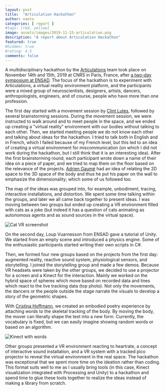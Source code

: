```yaml
---
layout: post
title:  "Articulation Hackathon"
author: naoto
categories: [ report ]
#tags: [red, yellow]
image: assets/images/2019-11-15-articulation.png
description: "A report about Articulation Hackathon"
featured: true
#hidden: true
#rating: 4.5
comments: false
---
```


A multidisciplinary hackathon by the [Articulations](https://labodanse.org/articulations/) team took place on November 14th and 15th, 2019 at CNRS in Paris, France, after [a two-day symposium at ENSAD](https://www.facebook.com/events/2467360340252026/). The focus of the hackathon is to experiment with Articulations, a virtual reality environment platform, and the participants were a mixed group of neuroscientists, designers, artists, dancers, anthropologists, engineers, and of course, people who have more than one profession.

The first day started with a movement session by [Clint Lutes](https://clintlutes.com/), followed by several brainstorming sessions. During the movement session, we were instructed to walk around and to meet people in the space, and we ended up creating a "virtual reality" environment with our bodies without talking to each other. Then, we started meeting people we do not know each other and talking about ideas for the hackathon. I tried to talk both in English and in French, which I failed because of my French level, but this led to an idea of creating a virtual environment for miscommunication (on which I did not work during the hackathon, but I still think that it is an interesting idea). After the first brainstorming round, each participant wrote down a name of their idea on a piece of paper, and we tried to map them on the floor based on the relevance of the projects. [Adrien Gaumé](https://sidelaner01.wixsite.com/butohdelight) had an idea of relating the 2D space to the 3D space of the body and thus he put his paper on the wall to emphasize the dimensionality; which some of us followed too.

The map of the ideas was grouped into, for example, unbodiment, tracing, interactive installations, and distortion. We spent some time talking within the groups, and later we all came back together to present ideas. I was moving between two groups but ended up creating a VR environment filled with cats as a joke (but indeed it has a question of cats animating as autonomous agents and as sound sources in the virtual space).

![Cat VR screenshot](/blog/assets/images/2019-11-15-catvr.png)

On the second day, Loup Vuarnesson from ENSAD gave a tutorial of Unity. We started from an empty scene and introduced a physics engine. Some of the enthusiastic participants started writing their own scripts in C#.

Then, we formed four new groups based on the projects from the first day: augmented reality, reactive sound system, physiological sensors, and storytelling. I joined the storytelling group and made a few demos. Because VR headsets were taken by the other groups, we decided to use a projector for a screen and a Kinect for the interaction. Mainly we worked on the hybrid space of spheres which move based on recorded data and lines which react to the live tracking data (top photo). Not only the movements, the dancers or the people outside the stage narrate the visuals to develop a story of the geometric shapes.

With [Cristina Hoffmann](http://cristinahoffmann.com/), we created an embodied poetry experience by attaching words to the skeletal tracking of the body. By moving the body, the mover can literally shape the text into a new form. Currently, the vocabulary is fixed, but we can easily imagine showing random words or based on an algorithm.

![Kinect with words](/blog/assets/images/2019-11-15-words.png)

Other groups presented a VR environment reacting to heartrate, a concept of interactive sound installation, and a VR system with a tracked pico projector to reveal the virtual environment in the real space. The hackathon was exceptional that we spent more time on the ideation rather than coding. This format suits well to me as I usually bring tools (in this case, Kinect visualization integrated with Processing and Unity) to a hackathon and spend time to glue these tools together to realize the ideas instead of making a library from scratch.
